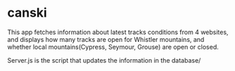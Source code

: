 # canski
This app fetches information about latest tracks conditions from 4 websites, and displays how many tracks are open for Whistler mountains, and whether local mountains(Cypress, Seymour, Grouse) are open or closed.

Server.js is the script that updates the information in the database/
